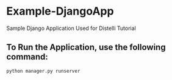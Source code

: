 # Example-DjangoApp
Sample Django Application Used for Distelli Tutorial 
## To Run the Application, use the following command:
  
    python manager.py runserver
